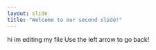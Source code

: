 ```yaml
---
layout: slide
title: "Welcome to our second slide!"
---
```

hi im editing my file
Use the left arrow to go back!
